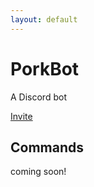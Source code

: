 ```yaml
---
layout: default
---
```


# PorkBot

A Discord bot

[Invite](https://discordapp.com/oauth2/authorize?client_id=287894637165936640&scope=bot&permissions=8)


## Commands

coming soon!

